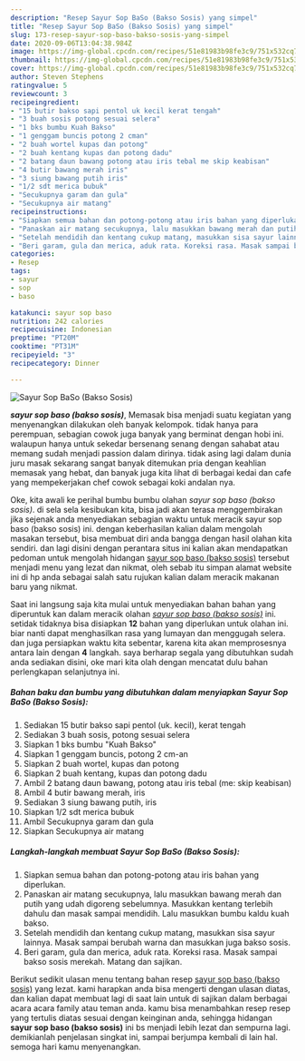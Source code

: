 ```yaml
---
description: "Resep Sayur Sop BaSo (Bakso Sosis) yang simpel"
title: "Resep Sayur Sop BaSo (Bakso Sosis) yang simpel"
slug: 173-resep-sayur-sop-baso-bakso-sosis-yang-simpel
date: 2020-09-06T13:04:38.984Z
image: https://img-global.cpcdn.com/recipes/51e81983b98fe3c9/751x532cq70/sayur-sop-baso-bakso-sosis-foto-resep-utama.jpg
thumbnail: https://img-global.cpcdn.com/recipes/51e81983b98fe3c9/751x532cq70/sayur-sop-baso-bakso-sosis-foto-resep-utama.jpg
cover: https://img-global.cpcdn.com/recipes/51e81983b98fe3c9/751x532cq70/sayur-sop-baso-bakso-sosis-foto-resep-utama.jpg
author: Steven Stephens
ratingvalue: 5
reviewcount: 3
recipeingredient:
- "15 butir bakso sapi pentol uk kecil kerat tengah"
- "3 buah sosis potong sesuai selera"
- "1 bks bumbu Kuah Bakso"
- "1 genggam buncis potong 2 cman"
- "2 buah wortel kupas dan potong"
- "2 buah kentang kupas dan potong dadu"
- "2 batang daun bawang potong atau iris tebal me skip keabisan"
- "4 butir bawang merah iris"
- "3 siung bawang putih iris"
- "1/2 sdt merica bubuk"
- "Secukupnya garam dan gula"
- "Secukupnya air matang"
recipeinstructions:
- "Siapkan semua bahan dan potong-potong atau iris bahan yang diperlukan."
- "Panaskan air matang secukupnya, lalu masukkan bawang merah dan putih yang udah digoreng sebelumnya. Masukkan kentang terlebih dahulu dan masak sampai mendidih. Lalu masukkan bumbu kaldu kuah bakso."
- "Setelah mendidih dan kentang cukup matang, masukkan sisa sayur lainnya. Masak sampai berubah warna dan masukkan juga bakso sosis."
- "Beri garam, gula dan merica, aduk rata. Koreksi rasa. Masak sampai bakso sosis merekah. Matang dan sajikan."
categories:
- Resep
tags:
- sayur
- sop
- baso

katakunci: sayur sop baso 
nutrition: 242 calories
recipecuisine: Indonesian
preptime: "PT20M"
cooktime: "PT31M"
recipeyield: "3"
recipecategory: Dinner

---
```



![Sayur Sop BaSo (Bakso Sosis)](https://img-global.cpcdn.com/recipes/51e81983b98fe3c9/751x532cq70/sayur-sop-baso-bakso-sosis-foto-resep-utama.jpg)

<b><i>sayur sop baso (bakso sosis)</i></b>, Memasak bisa menjadi suatu kegiatan yang menyenangkan dilakukan oleh banyak kelompok. tidak hanya para perempuan, sebagian cowok juga banyak yang berminat dengan hobi ini. walaupun hanya untuk sekedar bersenang senang dengan sahabat atau memang sudah menjadi passion dalam dirinya. tidak asing lagi dalam dunia juru masak sekarang sangat banyak ditemukan pria dengan keahlian memasak yang hebat, dan banyak juga kita lihat di berbagai kedai dan cafe yang mempekerjakan chef cowok sebagai koki andalan nya.

Oke, kita awali ke perihal bumbu bumbu olahan <i>sayur sop baso (bakso sosis)</i>. di sela sela kesibukan kita, bisa jadi akan terasa menggembirakan jika sejenak anda menyediakan sebagian waktu untuk meracik sayur sop baso (bakso sosis) ini. dengan keberhasilan kalian dalam mengolah masakan tersebut, bisa membuat diri anda bangga dengan hasil olahan kita sendiri. dan lagi disini dengan perantara situs ini kalian akan mendapatkan pedoman untuk mengolah hidangan <u>sayur sop baso (bakso sosis)</u> tersebut menjadi menu yang lezat dan nikmat, oleh sebab itu simpan alamat website ini di hp anda sebagai salah satu rujukan kalian dalam meracik makanan baru yang nikmat.




Saat ini langsung saja kita mulai untuk menyediakan bahan bahan yang diperuntuk kan dalam meracik olahan <u><i>sayur sop baso (bakso sosis)</i></u> ini. setidak tidaknya bisa disiapkan <b>12</b> bahan yang diperlukan untuk olahan ini. biar nanti dapat menghasilkan rasa yang lumayan dan menggugah selera. dan juga persiapkan waktu kita sebentar, karena kita akan memprosesnya antara lain dengan <b>4</b> langkah. saya berharap segala yang dibutuhkan sudah anda sediakan disini, oke mari kita olah dengan mencatat dulu bahan perlengkapan selanjutnya ini.

<!--inarticleads1-->

##### Bahan baku dan bumbu yang dibutuhkan dalam menyiapkan Sayur Sop BaSo (Bakso Sosis):

1. Sediakan 15 butir bakso sapi pentol (uk. kecil), kerat tengah
1. Sediakan 3 buah sosis, potong sesuai selera
1. Siapkan 1 bks bumbu &#34;Kuah Bakso&#34;
1. Siapkan 1 genggam buncis, potong 2 cm-an
1. Siapkan 2 buah wortel, kupas dan potong
1. Siapkan 2 buah kentang, kupas dan potong dadu
1. Ambil 2 batang daun bawang, potong atau iris tebal (me: skip keabisan)
1. Ambil 4 butir bawang merah, iris
1. Sediakan 3 siung bawang putih, iris
1. Siapkan 1/2 sdt merica bubuk
1. Ambil Secukupnya garam dan gula
1. Siapkan Secukupnya air matang




<!--inarticleads2-->

##### Langkah-langkah membuat Sayur Sop BaSo (Bakso Sosis):

1. Siapkan semua bahan dan potong-potong atau iris bahan yang diperlukan.
1. Panaskan air matang secukupnya, lalu masukkan bawang merah dan putih yang udah digoreng sebelumnya. Masukkan kentang terlebih dahulu dan masak sampai mendidih. Lalu masukkan bumbu kaldu kuah bakso.
1. Setelah mendidih dan kentang cukup matang, masukkan sisa sayur lainnya. Masak sampai berubah warna dan masukkan juga bakso sosis.
1. Beri garam, gula dan merica, aduk rata. Koreksi rasa. Masak sampai bakso sosis merekah. Matang dan sajikan.




Berikut sedikit ulasan menu tentang bahan resep <u>sayur sop baso (bakso sosis)</u> yang lezat. kami harapkan anda bisa mengerti dengan ulasan diatas, dan kalian dapat membuat lagi di saat lain untuk di sajikan dalam berbagai acara acara family atau teman anda. kamu bisa menambahkan resep resep yang tertulis diatas sesuai dengan keinginan anda, sehingga hidangan <b>sayur sop baso (bakso sosis)</b> ini bs menjadi lebih lezat dan sempurna lagi. demikianlah penjelasan singkat ini, sampai berjumpa kembali di lain hal. semoga hari kamu menyenangkan.
